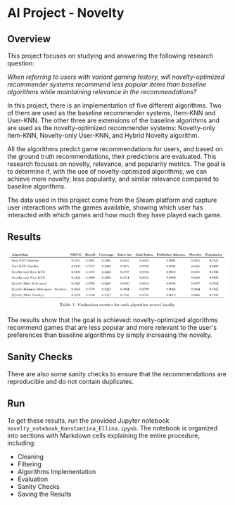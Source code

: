 # AI Project - Novelty

## Overview
This project focuses on studying and answering the following research question:

*When referring to users with variant gaming history, will novelty-optimized recommender systems recommend less popular items than baseline algorithms while maintaining relevance in the recommendations?*

In this project, there is an implementation of five different algorithms. Two of them are used as the baseline recommender systems, Item-KNN and User-KNN. The other three are extensions of the baseline algorithms and are used as the novelty-optimized recommender systems: Novelty-only Item-KNN, Novelty-only User-KNN, and Hybrid Novelty algorithm.

All the algorithms predict game recommendations for users, and based on the ground truth recommendations, their predictions are evaluated. This research focuses on novelty, relevance, and popularity metrics. The goal is to determine if, with the use of novelty-optimized algorithms, we can achieve more novelty, less popularity, and similar relevance compared to baseline algorithms.

The data used in this project come from the Steam platform and capture user interactions with the games available, showing which user has interacted with which games and how much they have played each game.

## Results
![Results](local_res.png)

The results show that the goal is achieved: novelty-optimized algorithms recommend games that are less popular and more relevant to the user's preferences than baseline algorithms by simply increasing the novelty.

## Sanity Checks
There are also some sanity checks to ensure that the recommendations are reproducible and do not contain duplicates.

## Run
To get these results, run the provided Jupyter notebook `novelty_notebook_Konstantina_Ellina.ipynb`. The notebook is organized into sections with Markdown cells explaining the entire procedure, including:

- Cleaning
- Filtering
- Algorithms Implementation
- Evaluation
- Sanity Checks
- Saving the Results

